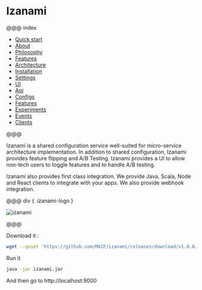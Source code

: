 # Izanami


@@@ index

 * [Quick start](quickstart.md)
 * [About](about.md)
 * [Philosophy](philosophy.md)
 * [Features](features.md)
 * [Architecture](architecture/index.md)
 * [Installation](getizanami/index.md)
 * [Settings](settings/index.md)
 * [UI](ui.md)
 * [Api](api.md)
 * [Configs](configs/index.md)
 * [Features](features/index.md)
 * [Experiments](experiments/index.md)
 * [Events](events.md)
 * [Clients](clients/index.md)

@@@ 

Izanami is a shared configuration service well-suited for micro-service architecture implementation. In addition to shared configuration, Izanami provides feature flipping and A/B Testing. Izanami provides a UI to allow non-tech users to toggle features and to handle A/B testing.

Izanami also provides first class integration. We provide Java, Scala, Node and React clients to integrate with your apps. We also provide webhook integration.

@@@ div { .izanami-logo }

![izanami](img/izanami.gif)   

@@@


Download it : 


```zsh
wget --quiet 'https://github.com/MAIF/izanami/releases/download/v1.0.0/izanami.jar'
```

Run it 

```zsh
java -jar izanami.jar 
```

And then go to http://localhost:9000

